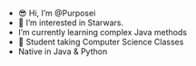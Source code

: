 - 😎 Hi, I’m @Purposei
- 🚀 I’m interested in Starwars.
- I’m currently learning complex Java methods
- 📖 Student taking Computer Science Classes
- Native in Java & Python

<!---
Purposei/Purposei is a ✨ special ✨ repository because its `README.md` (this file) appears on your GitHub profile.
You can click the Preview link to take a look at your changes.
--->
